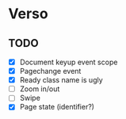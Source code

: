 # Verso

## TODO

- [x] Document keyup event scope
- [x] Pagechange event
- [x] Ready class name is ugly
- [ ] Zoom in/out
- [ ] Swipe
- [x] Page state (identifier?)

